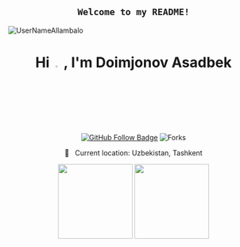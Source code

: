 <div align='center'>

## `Welcome to my README!`

<p align="left"> <img src="https://komarev.com/ghpvc/?username=UserNameAllambalo&label=Profile%20views&color=0e75b6&style=flat" alt="UserNameAllambalo" />  </p>

<h1 align="center">Hi <img src="https://media.giphy.com/media/hvRJCLFzcasrR4ia7z/giphy.gif" width="3%"> , I'm Doimjonov Asadbek</h1>
 
 [![GitHub Follow Badge](https://img.shields.io/github/followers/UserNameAllambalo?label=follow&style=social)](https://github.com/UserNameAllambalo)
  <img alt="Forks" src="https://img.shields.io/github/forks/UserNameAllambalo/UserNameAllambalo?style=flat-square&labelColor=343b41"/></p>

 📍 &nbsp; Current location: Uzbekistan, Tashkent

<p align='center'>
  <a href="#"><img src="https://github-readme-stats.vercel.app/api?username=UserNameAllambalo&show_icons=true&count_private=true&theme=github_dark" height="150"></a>
  <a href="#"><img src="https://github-readme-stats.vercel.app/api/top-langs/?username=UserNameAllambalo&layout=compact&theme=github_dark" height="150"/></a>
</p>
 
 


